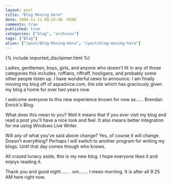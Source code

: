 ```yaml
---
layout: post
title: "Blog Moving Here"
date: 2008-11-11 09:25:00 -0500
comments: true
published: true
categories: ["blog", "archives"]
tags: ["Blog"]
alias: ["/post/Blog-Moving-Here", "/post/blog-moving-here"]
---
```

<!-- more -->
{% include imported_disclaimer.html %}
<p>Ladies, gentlemen, boys, girls, and anyone who doesn't fit in any of those categories this includes, ruffians, riffraff, hooligans, and probably some other people listen up. I have wonderful news to announce. I am finally moving my blog off of aspadvice.com, the site which has graciously given my blog a home for over two years now.</p>
<p>I welcome everyone to this new experience known for now as...... Brendan Enrick's Blog.</p>
<p>What does this mean to you? Well it means that if you ever visit my blog and read a post you'll have a nice look and feel. It also means better integration for me using Windows Live Writer.</p>
<p>Will any of what you've said above change? Yes, of course it will change. Doesn't everything? Perhaps I will switch to another program for writing my blogs. Until that day comes though who knows.</p>
<p>All crazed lunacy aside, this is my new blog. I hope everyone likes it and enjoys reading it.</p>
<p>Thank you and good night........ um....... I mean morning. It is after all 9:25 AM here right now.</p>
